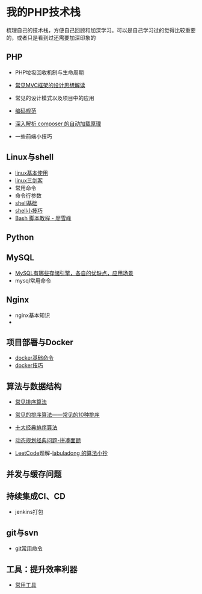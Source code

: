 # 我的PHP技术栈

梳理自己的技术栈，方便自己回顾和加深学习。可以是自己学习过的觉得比较重要的，或者只是看到过还需要加深印象的

## PHP

- PHP垃圾回收机制与生命周期

- [常见MVC框架的设计思想解读](docs/php-mvc.md)

- 常见的设计模式以及项目中的应用

- [编码规范](docs/code-compliance.md)

- [深入解析 composer 的自动加载原理](https://segmentfault.com/a/1190000014948542)

- 一些前端小技巧

## Linux与shell

- [linux基本使用](docs/linux-basic.md)
- [linux三剑客](./docs/shell-advanced-command.md)
- 常用命令
- 命令行参数
- [shell基础](docs/shell-basic.md)
- [shell小技巧](docs/shell-tips.md)
- [Bash 脚本教程 - 廖雪峰](https://wangdoc.com/bash/index.html)

## Python

## MySQL

- [MySQL有哪些存储引擎，各自的优缺点，应用场景](https://juejin.im/post/6844903684912971783)
- mysql常用命令

## Nginx

- nginx基本知识
- 

## 项目部署与Docker

- [docker基础命令](./docs/docker-basic.md)
- [docker技巧](./docs/docker-skills.md)

## 算法与数据结构

- [常见排序算法](https://www.runoob.com/w3cnote/sort-algorithm-summary.html)

- [常见的排序算法——常见的10种排序](https://www.cnblogs.com/flyingdreams/p/11161157.html)

- [十大经典排序算法](https://www.cnblogs.com/itsharehome/p/11058010.html)

- [动态规划经典问题-拼凑面额](https://www.nowcoder.com/questionTerminal/14cf13771cd840849a402b848b5c1c93)

- [LeetCode](https://leetcode.com/)题解-[labuladong 的算法小抄](https://github.com/labuladong/fucking-algorithm)

## 并发与缓存问题



## 持续集成CI、CD

- jenkins打包

## git与svn

- [git常用命令](./docs/git.md)

## 工具：提升效率利器

- [常用工具](./docs/tools.md)

